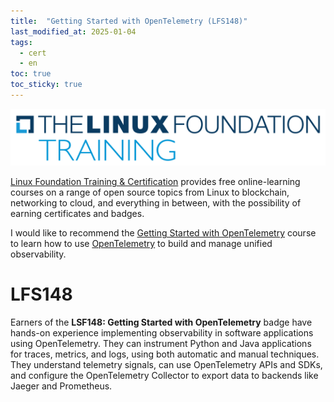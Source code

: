 ```yaml
---
title:  "Getting Started with OpenTelemetry (LFS148)"
last_modified_at: 2025-01-04
tags:
  - cert
  - en
toc: true
toc_sticky: true
---
```


[![](/assets/images/posts/2021-09-03-lf-courses.png)](https://training.linuxfoundation.org/)

[Linux Foundation Training & Certification](https://training.linuxfoundation.org/) provides free online-learning courses on a range of open source topics from Linux to blockchain, networking to cloud, and everything in between, with the possibility of earning certificates and badges.

I would like to recommend the [Getting Started with OpenTelemetry](https://trainingportal.linuxfoundation.org/courses/getting-started-with-opentelemetry-lfs148/) course to learn how to use [OpenTelemetry](https://opentelemetry.io/) to build and manage unified observability.

# LFS148

Earners of the **LSF148: Getting Started with OpenTelemetry** badge have hands-on experience implementing observability in software applications using OpenTelemetry. They can instrument Python and Java applications for traces, metrics, and logs, using both automatic and manual techniques. They understand telemetry signals, can use OpenTelemetry APIs and SDKs, and configure the OpenTelemetry Collector to export data to backends like Jaeger and Prometheus.

<div data-iframe-width="450" data-iframe-height="270" data-share-badge-id="56d75314-b80c-4942-952a-8e0f23fe28ff" data-share-badge-host="https://www.credly.com"></div><script type="text/javascript" async src="//cdn.credly.com/assets/utilities/embed.js"></script>